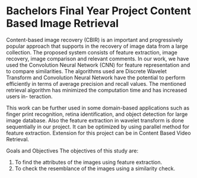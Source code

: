 # Bachelors Final Year Project Content Based Image Retrieval

Content-based image recovery (CBIR) is an important and progressively popular approach that supports in the recovery of image data from a large collection. The proposed system consists of feature extraction, image recovery, image comparison
and relevant comments. In our work, we have used the Convolution Neural Network (CNN) for feature representation and to compare similarities. The algorithms used are Discrete Wavelet Transform and Convolution Neural Network have the potential
to perform efficiently in terms of average precision and recall values. The mentioned retrieval algorithm has minimized the computation time and has increased users in- teraction.

This work can be further used in some domain-based applications such as finger print recognition, retina identification, and object detection for large image database. Also the feature extraction in wavelet transform is done sequentially in our project. It can be optimized by using parallel method for feature extraction. Extension for this project can be in Content Based Video Retrieval.

Goals and Objectives
The objectives of this study are:
1. To find the attributes of the images using feature extraction.
2. To check the resemblance of the images using a similarity check.